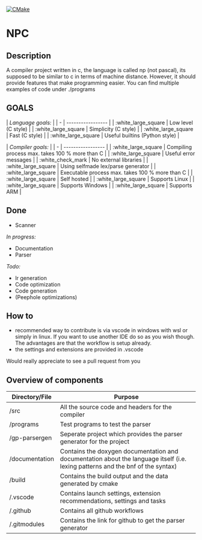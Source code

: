 [![CMake](https://github.com/m-heim/Npc/actions/workflows/cmake.yml/badge.svg)](https://github.com/m-heim/Npc/actions/workflows/cmake.yml)

# NPC

## Description

A compiler project written in c, the language is called np (not pascal), its supposed to be similar to c in terms of machine distance. However, it should provide features that make programming easier.
You can find multiple examples of code under ./programs


## GOALS

| *Language goals:* |
| - | ----------------- |
| :white_large_square | Low level (C style) |
| :white_large_square | Simplicity (C style) |
| :white_large_square | Fast (C style) |
| :white_large_square | Useful builtins (Python style) |

| *Compiler goals:* |
| - | ----------------- |
| :white_large_square   | Compiling process max. takes 100 % more than C |
| :white_large_square   | Useful error messages |
| :white_check_mark     | No external libraries |
| :white_large_square   | Using selfmade lex/parse generator |
| :white_large_square   | Executable process max. takes 100 % more than C |
| :white_large_square   | Self hosted |
| :white_large_square   | Supports Linux |
| :white_large_square   | Supports Windows |
| :white_large_square   | Supports ARM |

## Done

- Scanner

*In progress:*
- Documentation
- Parser
  
*Todo:*
- Ir generation
- Code optimization
- Code generation
- (Peephole optimizations)

## How to
- recommended way to contribute is via vscode in windows with wsl or simply in linux. If you want to use another IDE do so as you wish though. The advantages are that the workflow is setup already.
- the settings and extensions are provided in .vscode

Would really appreciate to see a pull request from you

## Overview of components

| Directory/File | Purpose |
| ---------------|-------- |
| /src           | All the source code and headers for the compiler |
| /programs      | Test programs to test the parser |
| /gp-parsergen  | Seperate project which provides the parser generator for the project |
| /documentation | Contains the doxygen documentation and documentation about the language itself (i.e. lexing patterns and the bnf of the syntax) |
| /build         | Contains the build output and the data generated by cmake |
| /.vscode       | Contains launch settings, extension recommendations, settings and tasks |
| /.github       | Contains all github workflows |
| /.gitmodules   | Contains the link for github to get the parser generator |